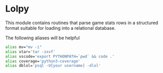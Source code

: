 # Lolpy

This module contains routines that parse game stats rows in a structured format suitable for loading into a relational database.

The following aliases will be helpful

```bash
alias mv="mv -i"
alias xtar='tar -zxvf'
alias vscode='export PYTHONPATH=`pwd` && code .'
alias coverage='python3-coverage'
alias dblol='psql -U[your username] -dlol'
```
